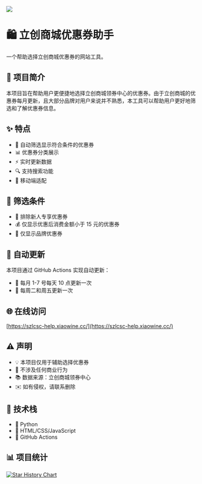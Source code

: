 ![](https://socialify.git.ci/xiaowine/szlcsc-help/image?description=1&descriptionEditable=立创商城领券辅助助手&language=1&name=1&owner=1&theme=Auto)

# 🛍️ 立创商城优惠券助手

一个帮助选择立创商城优惠券的网站工具。

## 📝 项目简介

本项目旨在帮助用户更便捷地选择立创商城领券中心的优惠券。由于立创商城的优惠券每月更新，且大部分品牌对用户来说并不熟悉，本工具可以帮助用户更好地筛选和了解优惠券信息。

## ✨ 特点

- 🔄 自动筛选显示符合条件的优惠券
- 📊 优惠券分类展示
- ⚡ 实时更新数据
- 🔍 支持搜索功能
- 📱 移动端适配

## 🎯 筛选条件

- 🚫 排除新人专享优惠券
- 💰 仅显示优惠后消费金额小于 15 元的优惠券
- 🏢 仅显示品牌优惠券

## 🤖 自动更新

本项目通过 GitHub Actions 实现自动更新：

- 📅 每月 1-7 号每天 10 点更新一次
- 🔄 每周二和周五更新一次

## 🌐 在线访问

[https://szlcsc-help.xiaowine.cc/](https://szlcsc-help.xiaowine.cc/)

## ⚠️ 声明

- 💡 本项目仅用于辅助选择优惠券
- 🤝 不涉及任何商业行为
- 📚 数据来源：立创商城领券中心
- ✉️ 如有侵权，请联系删除

## 🔧 技术栈

- 🐍 Python
- 🎨 HTML/CSS/JavaScript
- 🔄 GitHub Actions

## 📊 项目统计

[![Star History Chart](https://api.star-history.com/svg?repos=xiaowine/szlcsc-help&type=Timeline)](https://star-history.com/#xiaowine/szlcsc-help&Timeline)
